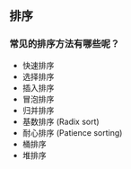 ## 排序

### 常见的排序方法有哪些呢？
- 快速排序
- 选择排序
- 插入排序
- 冒泡排序
- 归并排序
- 基数排序 (Radix sort)
- 耐心排序 (Patience sorting)
- 桶排序
- 堆排序